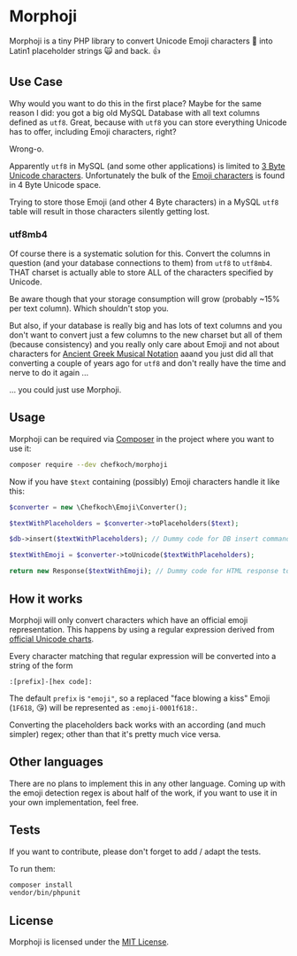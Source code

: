 # Morphoji

Morphoji is a tiny PHP library to convert Unicode Emoji characters 🤗 into 
Latin1 placeholder strings 🙀 and back. 👍

## Use Case

Why would you want to do this in the first place? Maybe for the same reason I
did: you got a big old MySQL Database with all text columns defined as `utf8`.
Great, because with `utf8` you can store everything Unicode has to offer, 
including Emoji characters, right?

Wrong-o.

Apparently `utf8` in MySQL (and some other applications) is limited to [3 Byte 
Unicode characters](https://en.wikipedia.org/wiki/UTF-8#Description). 
Unfortunately the bulk of the 
[Emoji characters](https://unicode-table.com/en/#emoticons) is found in 4 Byte
Unicode space.

Trying to store those Emoji (and other 4 Byte characters) in a MySQL `utf8`
table will result in those characters silently getting lost.

### utf8mb4

Of course there is a systematic solution for this. Convert the columns in 
question (and your database connections to them) from `utf8` to `utf8mb4`. THAT
charset is actually able to store ALL of the characters specified by Unicode.

Be aware though that your storage consumption will grow (probably ~15% per text 
column). Which shouldn't stop you.

But also, if your database is really big and has lots of text columns and you
don't want to convert just a few columns to the new charset but all of them
(because consistency) and you really only care about Emoji and not about 
characters for 
[Ancient Greek Musical Notation](https://unicode-table.com/en/#ancient-greek-musical-notation) 
aaand you just did all that converting a couple of years ago for `utf8` and 
don't really have the time and nerve to do it again ...

... you could just use Morphoji. 

## Usage

Morphoji can be required via [Composer](https://getcomposer.org) in the project
where you want to use it:

```bash
composer require --dev chefkoch/morphoji
```

Now if you have `$text` containing (possibly) Emoji characters handle it like 
this:

```php
$converter = new \Chefkoch\Emoji\Converter();

$textWithPlaceholders = $converter->toPlaceholders($text);

$db->insert($textWithPlaceholders); // Dummy code for DB insert command.

$textWithEmoji = $converter->toUnicode($textWithPlaceholders);

return new Response($textWithEmoji); // Dummy code for HTML response to browser.
```

## How it works

Morphoji will only convert characters which have an official emoji 
representation. This happens by using a regular expression derived from 
[official Unicode charts](http://www.unicode.org/Public/emoji/5.0/).

Every character matching that regular expression will be converted into a
string of the form

```
:[prefix]-[hex code]:
```

The default `prefix` is `"emoji"`, so a replaced "face blowing a kiss" Emoji
(`1F618`, 😘) will be represented as `:emoji-0001f618:`.

Converting the placeholders back works with an according (and much simpler) 
regex; other than that it's pretty much vice versa.

## Other languages

There are no plans to implement this in any other language. Coming up with the
emoji detection regex is about half of the work, if you want to use it in your
own implementation, feel free.

## Tests

If you want to contribute, please don't forget to add / adapt the tests.

To run them:

```bash
composer install
vendor/bin/phpunit
```

## License

Morphoji is licensed under the [MIT License](LICENSE).